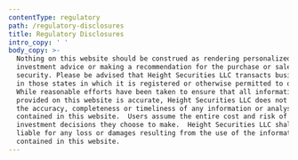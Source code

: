 ```yaml
---
contentType: regulatory
path: /regulatory-disclosures
title: Regulatory Disclosures
intro_copy: ' '
body_copy: >-
  Nothing on this website should be construed as rendering personalized
  investment advice or making a recommendation for the purchase or sale of a
  security. Please be advised that Height Securities LLC transacts business only
  in those states in which it is registered or otherwise permitted to do so. 
  While reasonable efforts have been taken to ensure that all information
  provided on this website is accurate, Height Securities LLC does not guarantee
  the accuracy, completeness or timeliness of any information or analysis
  contained in this website.  Users assume the entire cost and risk of any
  investment decisions they choose to make.  Height Securities LLC shall not be
  liable for any loss or damages resulting from the use of the information
  contained in this website.
---
```


